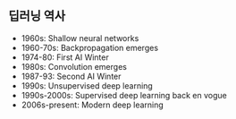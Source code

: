 ## 딥러닝 역사

- 1960s: Shallow neural networks
- 1960-70s: Backpropagation emerges
- 1974-80: First AI Winter
- 1980s: Convolution emerges
- 1987-93: Second AI Winter
- 1990s: Unsupervised deep learning
- 1990s-2000s: Supervised deep learning back en vogue
- 2006s-present: Modern deep learning
